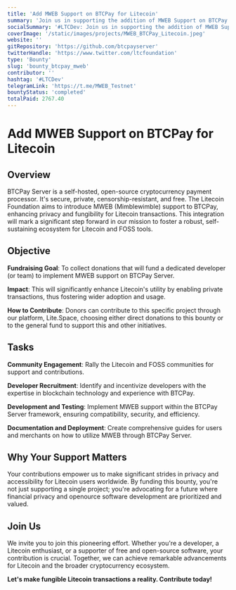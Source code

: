 ```yaml
---
title: 'Add MWEB Support on BTCPay for Litecoin'
summary: 'Join us in supporting the addition of MWEB Support on BTCPay for Litecoin'
socialSummary: '#LTCDev: Join us in supporting the addition of MWEB Support on BTCPay for Litecoin'
coverImage: '/static/images/projects/MWEB_BTCPay_Litecoin.jpeg'
website: ''
gitRepository: 'https://github.com/btcpayserver'
twitterHandle: 'https://www.twitter.com/ltcfoundation'
type: 'Bounty'
slug: 'bounty_btcpay_mweb'
contributor: ''
hashtag: '#LTCDev'
telegramLink: 'https://t.me/MWEB_Testnet'
bountyStatus: 'completed'
totalPaid: 2767.40
---
```


# Add MWEB Support on BTCPay for Litecoin

## Overview

BTCPay Server is a self-hosted, open-source cryptocurrency payment processor. It's secure, private, censorship-resistant, and free. The Litecoin Foundation aims to introduce MWEB (Mimblewimble) support to BTCPay, enhancing privacy and fungibility for Litecoin transactions. This integration will mark a significant step forward in our mission to foster a robust, self-sustaining ecosystem for Litecoin and FOSS tools.

## Objective

**Fundraising Goal**: To collect donations that will fund a dedicated developer (or team) to implement MWEB support on BTCPay Server.

**Impact**: This will significantly enhance Litecoin's utility by enabling private transactions, thus fostering wider adoption and usage.

**How to Contribute**: Donors can contribute to this specific project through our platform, Lite.Space, choosing either direct donations to this bounty or to the general fund to support this and other initiatives.

## Tasks

**Community Engagement**: Rally the Litecoin and FOSS communities for support and contributions.

**Developer Recruitment**: Identify and incentivize developers with the expertise in blockchain technology and experience with BTCPay.

**Development and Testing**: Implement MWEB support within the BTCPay Server framework, ensuring compatibility, security, and efficiency.

**Documentation and Deployment**: Create comprehensive guides for users and merchants on how to utilize MWEB through BTCPay Server.

## Why Your Support Matters

Your contributions empower us to make significant strides in privacy and accessibility for Litecoin users worldwide. By funding this bounty, you're not just supporting a single project; you're advocating for a future where financial privacy and openource software development are prioritized and valued.

## Join Us

We invite you to join this pioneering effort. Whether you're a developer, a Litecoin enthusiast, or a supporter of free and open-source software, your contribution is crucial. Together, we can achieve remarkable advancements for Litecoin and the broader cryptocurrency ecosystem.

**Let's make fungible Litecoin transactions a reality. Contribute today!**
